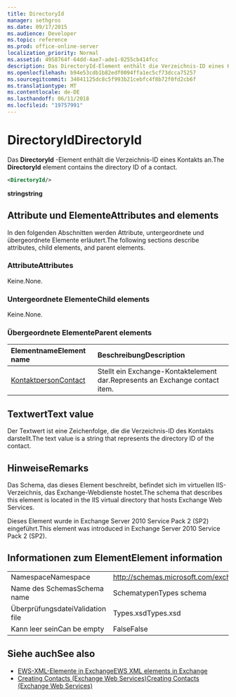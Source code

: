 ```yaml
---
title: DirectoryId
manager: sethgros
ms.date: 09/17/2015
ms.audience: Developer
ms.topic: reference
ms.prod: office-online-server
localization_priority: Normal
ms.assetid: 4958764f-64dd-4ae7-ade1-0255cb414fcc
description: Das DirectoryId-Element enthält die Verzeichnis-ID eines Kontakts an.
ms.openlocfilehash: b94e53cdb1b82edf0094ffa1ec5cf73dcca75257
ms.sourcegitcommit: 34041125dc8c5f993b21cebfc4f8b72f0fd2cb6f
ms.translationtype: MT
ms.contentlocale: de-DE
ms.lasthandoff: 06/11/2018
ms.locfileid: "19757991"
---
```

# <a name="directoryid"></a><span data-ttu-id="a222a-103">DirectoryId</span><span class="sxs-lookup"><span data-stu-id="a222a-103">DirectoryId</span></span>

<span data-ttu-id="a222a-104">Das **DirectoryId** -Element enthält die Verzeichnis-ID eines Kontakts an.</span><span class="sxs-lookup"><span data-stu-id="a222a-104">The **DirectoryId** element contains the directory ID of a contact.</span></span> 
  
```XML
<DirectoryId/>
```

 <span data-ttu-id="a222a-105">**string**</span><span class="sxs-lookup"><span data-stu-id="a222a-105">**string**</span></span>
## <a name="attributes-and-elements"></a><span data-ttu-id="a222a-106">Attribute und Elemente</span><span class="sxs-lookup"><span data-stu-id="a222a-106">Attributes and elements</span></span>

<span data-ttu-id="a222a-107">In den folgenden Abschnitten werden Attribute, untergeordnete und übergeordnete Elemente erläutert.</span><span class="sxs-lookup"><span data-stu-id="a222a-107">The following sections describe attributes, child elements, and parent elements.</span></span>
  
### <a name="attributes"></a><span data-ttu-id="a222a-108">Attribute</span><span class="sxs-lookup"><span data-stu-id="a222a-108">Attributes</span></span>

<span data-ttu-id="a222a-109">Keine.</span><span class="sxs-lookup"><span data-stu-id="a222a-109">None.</span></span>
  
### <a name="child-elements"></a><span data-ttu-id="a222a-110">Untergeordnete Elemente</span><span class="sxs-lookup"><span data-stu-id="a222a-110">Child elements</span></span>

<span data-ttu-id="a222a-111">Keine.</span><span class="sxs-lookup"><span data-stu-id="a222a-111">None.</span></span>
  
### <a name="parent-elements"></a><span data-ttu-id="a222a-112">Übergeordnete Elemente</span><span class="sxs-lookup"><span data-stu-id="a222a-112">Parent elements</span></span>

|<span data-ttu-id="a222a-113">**Elementname**</span><span class="sxs-lookup"><span data-stu-id="a222a-113">**Element name**</span></span>|<span data-ttu-id="a222a-114">**Beschreibung**</span><span class="sxs-lookup"><span data-stu-id="a222a-114">**Description**</span></span>|
|:-----|:-----|
|[<span data-ttu-id="a222a-115">Kontaktperson</span><span class="sxs-lookup"><span data-stu-id="a222a-115">Contact</span></span>](contact.md) <br/> |<span data-ttu-id="a222a-116">Stellt ein Exchange-Kontaktelement dar.</span><span class="sxs-lookup"><span data-stu-id="a222a-116">Represents an Exchange contact item.</span></span>  <br/> |
   
## <a name="text-value"></a><span data-ttu-id="a222a-117">Textwert</span><span class="sxs-lookup"><span data-stu-id="a222a-117">Text value</span></span>

<span data-ttu-id="a222a-118">Der Textwert ist eine Zeichenfolge, die die Verzeichnis-ID des Kontakts darstellt.</span><span class="sxs-lookup"><span data-stu-id="a222a-118">The text value is a string that represents the directory ID of the contact.</span></span>
  
## <a name="remarks"></a><span data-ttu-id="a222a-119">Hinweise</span><span class="sxs-lookup"><span data-stu-id="a222a-119">Remarks</span></span>

<span data-ttu-id="a222a-120">Das Schema, das dieses Element beschreibt, befindet sich im virtuellen IIS-Verzeichnis, das Exchange-Webdienste hostet.</span><span class="sxs-lookup"><span data-stu-id="a222a-120">The schema that describes this element is located in the IIS virtual directory that hosts Exchange Web Services.</span></span>
  
<span data-ttu-id="a222a-121">Dieses Element wurde in Exchange Server 2010 Service Pack 2 (SP2) eingeführt.</span><span class="sxs-lookup"><span data-stu-id="a222a-121">This element was introduced in Exchange Server 2010 Service Pack 2 (SP2).</span></span>
  
## <a name="element-information"></a><span data-ttu-id="a222a-122">Informationen zum Element</span><span class="sxs-lookup"><span data-stu-id="a222a-122">Element information</span></span>

|||
|:-----|:-----|
|<span data-ttu-id="a222a-123">Namespace</span><span class="sxs-lookup"><span data-stu-id="a222a-123">Namespace</span></span>  <br/> |http://schemas.microsoft.com/exchange/services/2006/types  <br/> |
|<span data-ttu-id="a222a-124">Name des Schemas</span><span class="sxs-lookup"><span data-stu-id="a222a-124">Schema name</span></span>  <br/> |<span data-ttu-id="a222a-125">Schematypen</span><span class="sxs-lookup"><span data-stu-id="a222a-125">Types schema</span></span>  <br/> |
|<span data-ttu-id="a222a-126">Überprüfungsdatei</span><span class="sxs-lookup"><span data-stu-id="a222a-126">Validation file</span></span>  <br/> |<span data-ttu-id="a222a-127">Types.xsd</span><span class="sxs-lookup"><span data-stu-id="a222a-127">Types.xsd</span></span>  <br/> |
|<span data-ttu-id="a222a-128">Kann leer sein</span><span class="sxs-lookup"><span data-stu-id="a222a-128">Can be empty</span></span>  <br/> |<span data-ttu-id="a222a-129">False</span><span class="sxs-lookup"><span data-stu-id="a222a-129">False</span></span>  <br/> |
   
## <a name="see-also"></a><span data-ttu-id="a222a-130">Siehe auch</span><span class="sxs-lookup"><span data-stu-id="a222a-130">See also</span></span>

- [<span data-ttu-id="a222a-131">EWS-XML-Elemente in Exchange</span><span class="sxs-lookup"><span data-stu-id="a222a-131">EWS XML elements in Exchange</span></span>](ews-xml-elements-in-exchange.md)
- [<span data-ttu-id="a222a-132">Creating Contacts (Exchange Web Services)</span><span class="sxs-lookup"><span data-stu-id="a222a-132">Creating Contacts (Exchange Web Services)</span></span>](http://msdn.microsoft.com/library/4845917e-70d1-481c-bbd7-011ec6571789%28Office.15%29.aspx)

